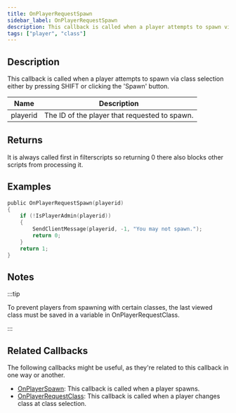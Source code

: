 ```yaml
---
title: OnPlayerRequestSpawn
sidebar_label: OnPlayerRequestSpawn
description: This callback is called when a player attempts to spawn via class selection either by pressing SHIFT or clicking the 'Spawn' button.
tags: ["player", "class"]
---
```


## Description

This callback is called when a player attempts to spawn via class selection either by pressing SHIFT or clicking the 'Spawn' button.

| Name     | Description                                   |
| -------- | --------------------------------------------- |
| playerid | The ID of the player that requested to spawn. |

## Returns

It is always called first in filterscripts so returning 0 there also blocks other scripts from processing it.

## Examples

```c
public OnPlayerRequestSpawn(playerid)
{
    if (!IsPlayerAdmin(playerid))
    {
        SendClientMessage(playerid, -1, "You may not spawn.");
        return 0;
    }
    return 1;
}
```

## Notes

<TipNPCCallbacks />

:::tip

To prevent players from spawning with certain classes, the last viewed class must be saved in a variable in OnPlayerRequestClass.

:::

## Related Callbacks

The following callbacks might be useful, as they're related to this callback in one way or another.

- [OnPlayerSpawn](OnPlayerSpawn): This callback is called when a player spawns.
- [OnPlayerRequestClass](OnPlayerRequestClass): This callback is called when a player changes class at class selection.
